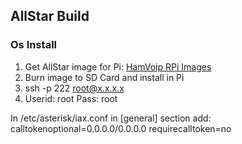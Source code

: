## AllStar Build
### Os Install
1. Get AllStar image for Pi: [HamVoip RPi Images](https://hamvoip.org/#image)
1. Burn image to SD Card and install in Pi
1. ssh -p 222 root@x.x.x.x
1. Userid: root Pass: root

In /etc/asterisk/iax.conf in [general] section add:
calltokenoptional=0.0.0.0/0.0.0.0
requirecalltoken=no
